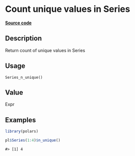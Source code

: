 

# Count unique values in Series

[**Source code**](https://github.com/pola-rs/r-polars/tree/main/R/series__series.R#L1071)

## Description

Return count of unique values in Series

## Usage

<pre><code class='language-R'>Series_n_unique()
</code></pre>

## Value

Expr

## Examples

``` r
library(polars)

pl$Series(1:4)$n_unique()
```

    #> [1] 4
